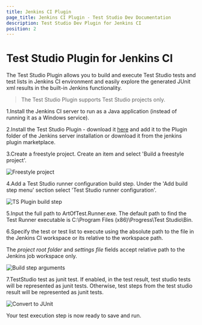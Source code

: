 ```yaml
---
title: Jenkins CI Plugin
page_title: Jenkins CI Plugin - Test Studio Dev Documentation
description: Test Studio Dev Plugin for Jenkins CI
position: 2
---
```

# Test Studio Plugin for Jenkins CI

The Test Studio Plugin allows you to build and execute Test Studio tests and test lists in Jenkins CI environment and easily explore the generated JUnit xml results in the built-in Jenkins functionality.

>The Test Studio Plugin supports Test Studio projects only.

1.Install the Jenkins CI server to run as a Java application (instead of running it as a Windows service).

2.Install the Test Studio Plugin - download it <a href="/downloads/Jenkins_Plugin_TeststudioDev.zip" target="_blank">here</a> and add it to the Plugin folder of the Jenkins server installation or download it from the jenkins plugin marketplace.

3.Create a freestyle project. Create an item and select 'Build a freestyle project'.

![Freestyle project][2]

4.Add a Test Studio runner configuration build step. Under the 'Add build step menu' section select 'Test Studio runner configuration'.

![TS Plugin build step][3]

5.Input the full path to ArtOfTest.Runner.exe. The default path to find the Test Runner executable is C:\Program Files (x86)\Progress\Test Studio\Bin.

6.Specify the test or test list to execute using the absolute path to the file in the Jenkins CI workspace or its relative to the workspace path.

The *project root folder* and *settings file* fields accept relative path to the Jenkins job workspace only.

![Build step arguments][4]

7.TestStudio test as junit test. If enabled, in the test result, test studio tests will be represented as junit tests. Otherwise, test steps from the test studio result will be represented as junit tests.

![Convert to JUnit][5]

Your test execution step is now ready to save and run.


[2]: images/ciplugin/fig2.png
[3]: images/ciplugin/fig3.png
[4]: images/ciplugin/fig4.png
[5]: images/ciplugin/fig5.png